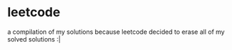 # leetcode
a compilation of my solutions because leetcode decided to erase all of my solved solutions :|
